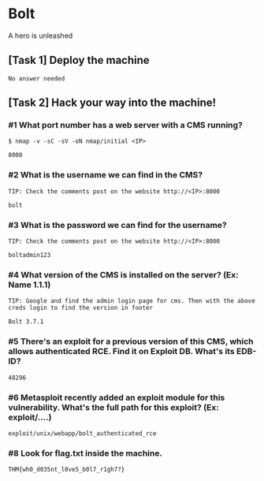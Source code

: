 # Bolt
 
A hero is unleashed

## [Task 1] Deploy the machine
```
No answer needed
```

## [Task 2] Hack your way into the machine!

### #1	What port number has a web server with a CMS running?
```
$ nmap -v -sC -sV -oN nmap/initial <IP>

8000
```

### #2 What is the username we can find in the CMS?
```
TIP: Check the comments post on the website http://<IP>:8000

bolt
```

### #3 What is the password we can find for the username?
```
TIP: Check the comments post on the website http://<IP>:8000

boltadmin123
```

### #4 What version of the CMS is installed on the server? (Ex: Name 1.1.1)
```
TIP: Google and find the admin login page for cms. Then with the above creds login to find the version in footer

Bolt 3.7.1
```

### #5 There's an exploit for a previous version of this CMS, which allows authenticated RCE. Find it on Exploit DB. What's its EDB-ID?
```
48296
```

### #6 Metasploit recently added an exploit module for this vulnerability. What's the full path for this exploit? (Ex: exploit/....)
```
exploit/unix/webapp/bolt_authenticated_rce
```

### #8 Look for flag.txt inside the machine.
```
THM{wh0_d035nt_l0ve5_b0l7_r1gh7?}
```

